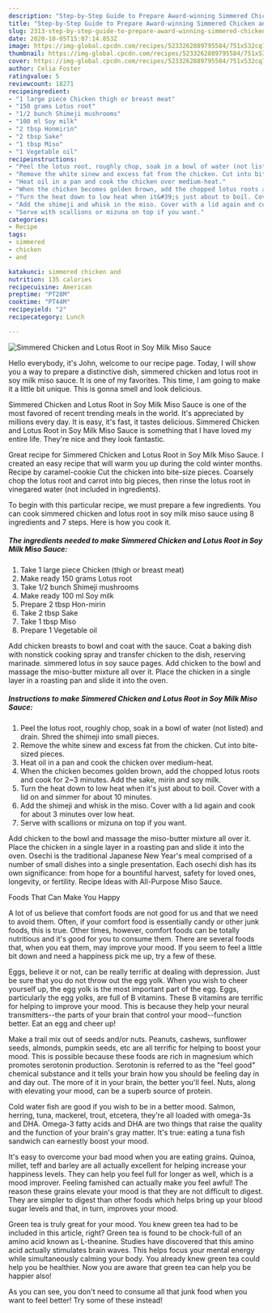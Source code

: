 ```yaml
---
description: "Step-by-Step Guide to Prepare Award-winning Simmered Chicken and Lotus Root in Soy Milk Miso Sauce"
title: "Step-by-Step Guide to Prepare Award-winning Simmered Chicken and Lotus Root in Soy Milk Miso Sauce"
slug: 2313-step-by-step-guide-to-prepare-award-winning-simmered-chicken-and-lotus-root-in-soy-milk-miso-sauce
date: 2020-10-05T15:07:14.853Z
image: https://img-global.cpcdn.com/recipes/5233262889795584/751x532cq70/simmered-chicken-and-lotus-root-in-soy-milk-miso-sauce-recipe-main-photo.jpg
thumbnail: https://img-global.cpcdn.com/recipes/5233262889795584/751x532cq70/simmered-chicken-and-lotus-root-in-soy-milk-miso-sauce-recipe-main-photo.jpg
cover: https://img-global.cpcdn.com/recipes/5233262889795584/751x532cq70/simmered-chicken-and-lotus-root-in-soy-milk-miso-sauce-recipe-main-photo.jpg
author: Celia Foster
ratingvalue: 5
reviewcount: 18271
recipeingredient:
- "1 large piece Chicken thigh or breast meat"
- "150 grams Lotus root"
- "1/2 bunch Shimeji mushrooms"
- "100 ml Soy milk"
- "2 tbsp Honmirin"
- "2 tbsp Sake"
- "1 tbsp Miso"
- "1 Vegetable oil"
recipeinstructions:
- "Peel the lotus root, roughly chop, soak in a bowl of water (not listed) and drain. Shred the shimeji into small pieces."
- "Remove the white sinew and excess fat from the chicken. Cut into bite-sized pieces."
- "Heat oil in a pan and cook the chicken over medium-heat."
- "When the chicken becomes golden brown, add the chopped lotus roots and cook for 2~3 minutes. Add the sake, mirin and soy milk."
- "Turn the heat down to low heat when it&#39;s just about to boil. Cover with a lid on and simmer for about 10 minutes."
- "Add the shimeji and whisk in the miso. Cover with a lid again and cook for about 3 minutes over low heat."
- "Serve with scallions or mizuna on top if you want."
categories:
- Recipe
tags:
- simmered
- chicken
- and

katakunci: simmered chicken and 
nutrition: 135 calories
recipecuisine: American
preptime: "PT28M"
cooktime: "PT44M"
recipeyield: "2"
recipecategory: Lunch

---
```



![Simmered Chicken and Lotus Root in Soy Milk Miso Sauce](https://img-global.cpcdn.com/recipes/5233262889795584/751x532cq70/simmered-chicken-and-lotus-root-in-soy-milk-miso-sauce-recipe-main-photo.jpg)

Hello everybody, it's John, welcome to our recipe page. Today, I will show you a way to prepare a distinctive dish, simmered chicken and lotus root in soy milk miso sauce. It is one of my favorites. This time, I am going to make it a little bit unique. This is gonna smell and look delicious.

Simmered Chicken and Lotus Root in Soy Milk Miso Sauce is one of the most favored of recent trending meals in the world. It's appreciated by millions every day. It is easy, it's fast, it tastes delicious. Simmered Chicken and Lotus Root in Soy Milk Miso Sauce is something that I have loved my entire life. They're nice and they look fantastic.

Great recipe for Simmered Chicken and Lotus Root in Soy Milk Miso Sauce. I created an easy recipe that will warm you up during the cold winter months. Recipe by caramel-cookie Cut the chicken into bite-size pieces. Coarsely chop the lotus root and carrot into big pieces, then rinse the lotus root in vinegared water (not included in ingredients).


To begin with this particular recipe, we must prepare a few ingredients. You can cook simmered chicken and lotus root in soy milk miso sauce using 8 ingredients and 7 steps. Here is how you cook it.

<!--inarticleads1-->

##### The ingredients needed to make Simmered Chicken and Lotus Root in Soy Milk Miso Sauce:

1. Take 1 large piece Chicken (thigh or breast meat)
1. Make ready 150 grams Lotus root
1. Take 1/2 bunch Shimeji mushrooms
1. Make ready 100 ml Soy milk
1. Prepare 2 tbsp Hon-mirin
1. Take 2 tbsp Sake
1. Take 1 tbsp Miso
1. Prepare 1 Vegetable oil


Add chicken breasts to bowl and coat with the sauce. Coat a baking dish with nonstick cooking spray and transfer chicken to the dish, reserving marinade. simmered lotus in soy sauce pages. Add chicken to the bowl and massage the miso-butter mixture all over it. Place the chicken in a single layer in a roasting pan and slide it into the oven. 

<!--inarticleads2-->

##### Instructions to make Simmered Chicken and Lotus Root in Soy Milk Miso Sauce:

1. Peel the lotus root, roughly chop, soak in a bowl of water (not listed) and drain. Shred the shimeji into small pieces.
1. Remove the white sinew and excess fat from the chicken. Cut into bite-sized pieces.
1. Heat oil in a pan and cook the chicken over medium-heat.
1. When the chicken becomes golden brown, add the chopped lotus roots and cook for 2~3 minutes. Add the sake, mirin and soy milk.
1. Turn the heat down to low heat when it&#39;s just about to boil. Cover with a lid on and simmer for about 10 minutes.
1. Add the shimeji and whisk in the miso. Cover with a lid again and cook for about 3 minutes over low heat.
1. Serve with scallions or mizuna on top if you want.


Add chicken to the bowl and massage the miso-butter mixture all over it. Place the chicken in a single layer in a roasting pan and slide it into the oven. Osechi is the traditional Japanese New Year&#39;s meal comprised of a number of small dishes into a single presentation. Each osechi dish has its own significance: from hope for a bountiful harvest, safety for loved ones, longevity, or fertility. Recipe Ideas with All-Purpose Miso Sauce. 

Foods That Can Make You Happy


A lot of us believe that comfort foods are not good for us and that we need to avoid them. Often, if your comfort food is essentially candy or other junk foods, this is true. Other times, however, comfort foods can be totally nutritious and it's good for you to consume them. There are several foods that, when you eat them, may improve your mood. If you seem to feel a little bit down and need a happiness pick me up, try a few of these.

Eggs, believe it or not, can be really terrific at dealing with depression. Just be sure that you do not throw out the egg yolk. When you wish to cheer yourself up, the egg yolk is the most important part of the egg. Eggs, particularly the egg yolks, are full of B vitamins. These B vitamins are terrific for helping to improve your mood. This is because they help your neural transmitters--the parts of your brain that control your mood--function better. Eat an egg and cheer up!

Make a trail mix out of seeds and/or nuts. Peanuts, cashews, sunflower seeds, almonds, pumpkin seeds, etc are all terrific for helping to boost your mood. This is possible because these foods are rich in magnesium which promotes serotonin production. Serotonin is referred to as the "feel good" chemical substance and it tells your brain how you should be feeling day in and day out. The more of it in your brain, the better you'll feel. Nuts, along with elevating your mood, can be a superb source of protein.

Cold water fish are good if you wish to be in a better mood. Salmon, herring, tuna, mackerel, trout, etcetera, they're all loaded with omega-3s and DHA. Omega-3 fatty acids and DHA are two things that raise the quality and the function of your brain's gray matter. It's true: eating a tuna fish sandwich can earnestly boost your mood. 

It's easy to overcome your bad mood when you are eating grains. Quinoa, millet, teff and barley are all actually excellent for helping increase your happiness levels. They can help you feel full for longer as well, which is a mood improver. Feeling famished can actually make you feel awful! The reason these grains elevate your mood is that they are not difficult to digest. They are simpler to digest than other foods which helps bring up your blood sugar levels and that, in turn, improves your mood.

Green tea is truly great for your mood. You knew green tea had to be included in this article, right? Green tea is found to be chock-full of an amino acid known as L-theanine. Studies have discovered that this amino acid actually stimulates brain waves. This helps focus your mental energy while simultaneously calming your body. You already knew green tea could help you be healthier. Now you are aware that green tea can help you be happier also!

As you can see, you don't need to consume all that junk food when you want to feel better! Try some of these instead!

